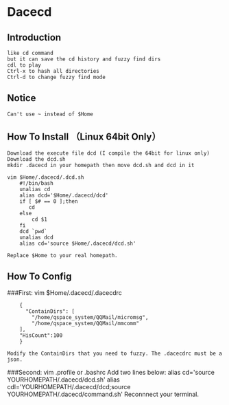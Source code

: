 # Dacecd
## Introduction
    like cd command
    but it can save the cd history and fuzzy find dirs
    cdl to play
    Ctrl-x to hash all directories
    Ctrl-d to change fuzzy find mode
    
## Notice
    Can't use ~ instead of $Home
    
## How To Install （Linux 64bit Only）
    Download the execute file dcd (I compile the 64bit for linux only)
    Download the dcd.sh 
    mkdir .dacecd in your homepath then move dcd.sh and dcd in it

    vim $Home/.dacecd/.dcd.sh
        #!/bin/bash
        unalias cd
        alias dcd='$Home/.dacecd/dcd'
        if [ $# == 0 ];then
           cd
        else
            cd $1
        fi
        dcd `pwd`
        unalias dcd
        alias cd='source $Home/.dacecd/dcd.sh'

    Replace $Home to your real homepath.


## How To Config
###First:
    vim $Home/.dacecd/.dacecdrc


        {
          "ContainDirs": [
            "/home/qspace_system/QQMail/micromsg",
            "/home/qspace_system/QQMail/mmcomm"
        ],
        "HisCount":100
        }

    Modify the ContainDirs that you need to fuzzy. The .dacecdrc must be a json.
###Second:
    vim .profile or .bashrc
    Add two lines below:
        alias cd='source YOURHOMEPATH/.dacecd/dcd.sh'
        alias cdl='YOURHOMEPATH/.dacecd/dcd;source YOURHOMEPATH/.dacecd/command.sh'
    Reconnnect your terminal.
